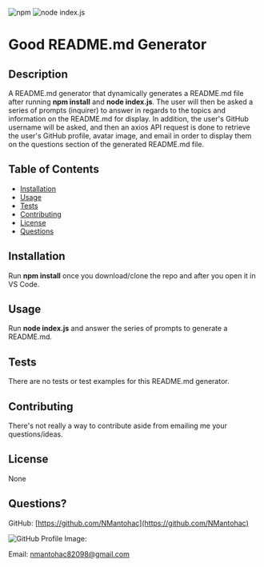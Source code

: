  ![npm](https://img.shields.io/badge/npm-v6.13.4-blue) ![node index.js](https://img.shields.io/badge/node-index.js-red)

# Good README.md Generator

## Description

A README.md generator that dynamically generates a README.md file after running **npm install** and **node index.js**. The user will then be asked a series of prompts (inquirer) to answer in regards to the topics and information on the README.md for display. In addition, the user's GitHub username will be asked, and then an axios API request is done to retrieve the user's GitHub profile, avatar image, and email in order to display them on the questions section of the generated README.md file.  

## Table of Contents

* [Installation](#installation)
* [Usage](#usage)
* [Tests](#tests)
* [Contributing](#contributing)
* [License](#license)
* [Questions](#questions)

## Installation

Run **npm install** once you download/clone the repo and after you open it in VS Code.

## Usage

Run **node index.js** and answer the series of prompts to generate a README.md.

## Tests

There are no tests or test examples for this README.md generator.

## Contributing

There's not really a way to contribute aside from emailing me your questions/ideas.

## License

None

## Questions?

GitHub: [https://github.com/NMantohac](https://github.com/NMantohac)

![GitHub Profile Image:](https://avatars1.githubusercontent.com/u/61064083?v=4)

Email: nmantohac82098@gmail.com

